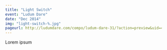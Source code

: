 ```yaml
---
title: "Light Switch"
event: "Ludum Dare"
date: "Dec 2014"
img: "light-switch-%.jpg"
pageurl: http://ludumdare.com/compo/ludum-dare-31/?action=preview&uid=47113
---
```

Lorem ipsum